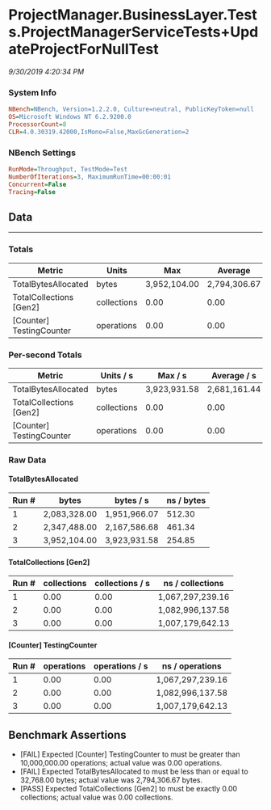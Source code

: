 ﻿# ProjectManager.BusinessLayer.Tests.ProjectManagerServiceTests+UpdateProjectForNullTest
_9/30/2019 4:20:34 PM_
### System Info
```ini
NBench=NBench, Version=1.2.2.0, Culture=neutral, PublicKeyToken=null
OS=Microsoft Windows NT 6.2.9200.0
ProcessorCount=8
CLR=4.0.30319.42000,IsMono=False,MaxGcGeneration=2
```

### NBench Settings
```ini
RunMode=Throughput, TestMode=Test
NumberOfIterations=3, MaximumRunTime=00:00:01
Concurrent=False
Tracing=False
```

## Data
-------------------

### Totals
|          Metric |           Units |             Max |         Average |             Min |          StdDev |
|---------------- |---------------- |---------------- |---------------- |---------------- |---------------- |
|TotalBytesAllocated |           bytes |    3,952,104.00 |    2,794,306.67 |    2,083,328.00 |    1,011,343.72 |
|TotalCollections [Gen2] |     collections |            0.00 |            0.00 |            0.00 |            0.00 |
|[Counter] TestingCounter |      operations |            0.00 |            0.00 |            0.00 |            0.00 |

### Per-second Totals
|          Metric |       Units / s |         Max / s |     Average / s |         Min / s |      StdDev / s |
|---------------- |---------------- |---------------- |---------------- |---------------- |---------------- |
|TotalBytesAllocated |           bytes |    3,923,931.58 |    2,681,161.44 |    1,951,966.07 |    1,081,656.72 |
|TotalCollections [Gen2] |     collections |            0.00 |            0.00 |            0.00 |            0.00 |
|[Counter] TestingCounter |      operations |            0.00 |            0.00 |            0.00 |            0.00 |

### Raw Data
#### TotalBytesAllocated
|           Run # |           bytes |       bytes / s |      ns / bytes |
|---------------- |---------------- |---------------- |---------------- |
|               1 |    2,083,328.00 |    1,951,966.07 |          512.30 |
|               2 |    2,347,488.00 |    2,167,586.68 |          461.34 |
|               3 |    3,952,104.00 |    3,923,931.58 |          254.85 |

#### TotalCollections [Gen2]
|           Run # |     collections | collections / s |ns / collections |
|---------------- |---------------- |---------------- |---------------- |
|               1 |            0.00 |            0.00 |1,067,297,239.16 |
|               2 |            0.00 |            0.00 |1,082,996,137.58 |
|               3 |            0.00 |            0.00 |1,007,179,642.13 |

#### [Counter] TestingCounter
|           Run # |      operations |  operations / s | ns / operations |
|---------------- |---------------- |---------------- |---------------- |
|               1 |            0.00 |            0.00 |1,067,297,239.16 |
|               2 |            0.00 |            0.00 |1,082,996,137.58 |
|               3 |            0.00 |            0.00 |1,007,179,642.13 |


## Benchmark Assertions

* [FAIL] Expected [Counter] TestingCounter to must be greater than 10,000,000.00 operations; actual value was 0.00 operations.
* [FAIL] Expected TotalBytesAllocated to must be less than or equal to 32,768.00 bytes; actual value was 2,794,306.67 bytes.
* [PASS] Expected TotalCollections [Gen2] to must be exactly 0.00 collections; actual value was 0.00 collections.

